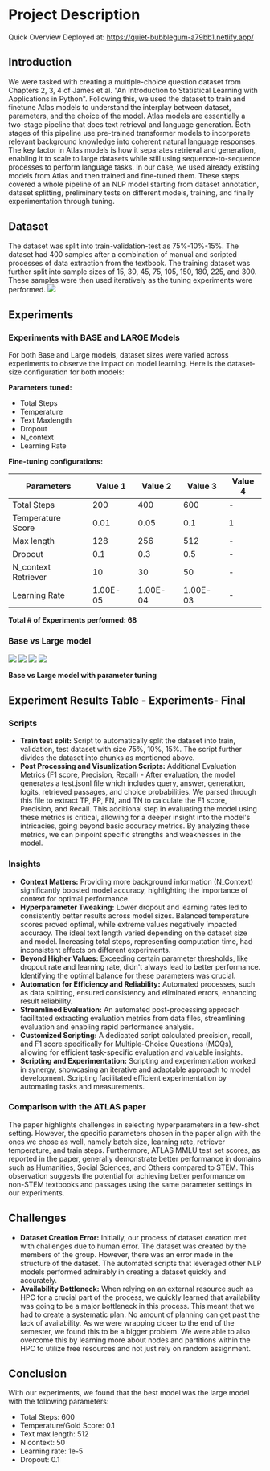 # Project Description

Quick Overview Deployed at: https://quiet-bubblegum-a79bb1.netlify.app/

## Introduction

We were tasked with creating a multiple-choice question dataset from Chapters 2, 3, 4 of James et al. "An Introduction to Statistical Learning with Applications in Python". Following this, we used the dataset to train and finetune Atlas models to understand the interplay between dataset, parameters, and the choice of the model. Atlas models are essentially a two-stage pipeline that does text retrieval and language generation. Both stages of this pipeline use pre-trained transformer models to incorporate relevant background knowledge into coherent natural language responses. The key factor in Atlas models is how it separates retrieval and generation, enabling it to scale to large datasets while still using sequence-to-sequence processes to perform language tasks. In our case, we used already existing models from Atlas and then trained and fine-tuned them. These steps covered a whole pipeline of an NLP model starting from dataset annotation, dataset splitting, preliminary tests on different models, training, and finally experimentation through tuning.

## Dataset

The dataset was split into train-validation-test as 75%-10%-15%. The dataset had 400 samples after a combination of manual and scripted processes of data extraction from the textbook. The training dataset was further split into sample sizes of 15, 30, 45, 75, 105, 150, 180, 225, and 300. These samples were then used iteratively as the tuning experiments were performed.
![](image5.png)

## Experiments

### Experiments with BASE and LARGE Models

For both Base and Large models, dataset sizes were varied across experiments to observe the impact on model learning. Here is the dataset-size configuration for both models:

**Parameters tuned:**
- Total Steps
- Temperature
- Text Maxlength
- Dropout
- N_context
- Learning Rate

**Fine-tuning configurations:**

| Parameters          | Value 1 | Value 2 | Value 3 | Value 4 |
|----------------------|---------|---------|---------|---------|
| Total Steps          | 200     | 400     | 600     | -       |
| Temperature Score    | 0.01    | 0.05    | 0.1     | 1       |
| Max length           | 128     | 256     | 512     | -       |
| Dropout              | 0.1     | 0.3     | 0.5     | -       |
| N_context Retriever | 10      | 30      | 50      | -       |
| Learning Rate        | 1.00E-05| 1.00E-04| 1.00E-03| -       |

**Total # of Experiments performed: 68**

### Base vs Large model
![](image2.png)
![](image3.png)
![](image4.png)
![](image1.png)

**Base vs Large model with parameter tuning**

## Experiment Results Table - Experiments- Final

### Scripts

- **Train test split:** Script to automatically split the dataset into train, validation, test dataset with size 75%, 10%, 15%. The script further divides the dataset into chunks as mentioned above.
- **Post Processing and Visualization Scripts:** Additional Evaluation Metrics (F1 score, Precision, Recall) - After evaluation, the model generates a test.jsonl file which includes query, answer, generation, logits, retrieved passages, and choice probabilities. We parsed through this file to extract TP, FP, FN, and TN to calculate the F1 score, Precision, and Recall. This additional step in evaluating the model using these metrics is critical, allowing for a deeper insight into the model's intricacies, going beyond basic accuracy metrics. By analyzing these metrics, we can pinpoint specific strengths and weaknesses in the model.

### Insights

- **Context Matters:** Providing more background information (N_Context) significantly boosted model accuracy, highlighting the importance of context for optimal performance.
- **Hyperparameter Tweaking:** Lower dropout and learning rates led to consistently better results across model sizes. Balanced temperature scores proved optimal, while extreme values negatively impacted accuracy. The ideal text length varied depending on the dataset size and model. Increasing total steps, representing computation time, had inconsistent effects on different experiments.
- **Beyond Higher Values:** Exceeding certain parameter thresholds, like dropout rate and learning rate, didn't always lead to better performance. Identifying the optimal balance for these parameters was crucial.
- **Automation for Efficiency and Reliability:** Automated processes, such as data splitting, ensured consistency and eliminated errors, enhancing result reliability.
- **Streamlined Evaluation:** An automated post-processing approach facilitated extracting evaluation metrics from data files, streamlining evaluation and enabling rapid performance analysis.
- **Customized Scripting:** A dedicated script calculated precision, recall, and F1 score specifically for Multiple-Choice Questions (MCQs), allowing for efficient task-specific evaluation and valuable insights.
- **Scripting and Experimentation:** Scripting and experimentation worked in synergy, showcasing an iterative and adaptable approach to model development. Scripting facilitated efficient experimentation by automating tasks and measurements.

### Comparison with the ATLAS paper

The paper highlights challenges in selecting hyperparameters in a few-shot setting. However, the specific parameters chosen in the paper align with the ones we chose as well, namely batch size, learning rate, retriever temperature, and train steps. Furthermore, ATLAS MMLU test set scores, as reported in the paper, generally demonstrate better performance in domains such as Humanities, Social Sciences, and Others compared to STEM. This observation suggests the potential for achieving better performance on non-STEM textbooks and passages using the same parameter settings in our experiments.

## Challenges

- **Dataset Creation Error:** Initially, our process of dataset creation met with challenges due to human error. The dataset was created by the members of the group. However, there was an error made in the structure of the dataset. The automated scripts that leveraged other NLP models performed admirably in creating a dataset quickly and accurately.
- **Availability Bottleneck:** When relying on an external resource such as HPC for a crucial part of the process, we quickly learned that availability was going to be a major bottleneck in this process. This meant that we had to create a systematic plan. No amount of planning can get past the lack of availability. As we were wrapping closer to the end of the semester, we found this to be a bigger problem. We were able to also overcome this by learning more about nodes and partitions within the HPC to utilize free resources and not just rely on random assignment.

## Conclusion

With our experiments, we found that the best model was the large model with the following parameters:
- Total Steps: 600
- Temperature/Gold Score: 0.1
- Text max length: 512
- N context: 50
- Learning rate: 1e-5
- Dropout: 0.1
